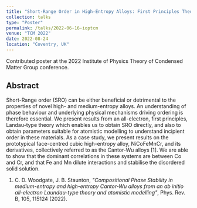 ```yaml
---
title: "Short-Range Order in High-Entropy Alloys: First Principles Theory and Atomistic Modelling"
collection: talks
type: "Poster"
permalink: /talks/2022-06-16-ioptcm
venue: "TCM 2022"
date: 2022-08-24
location: "Coventry, UK"
---
```


Contributed poster at the 2022 Institute of Physics Theory of Condensed Matter Group conference.

<h2>Abstract</h2>
Short-Range order (SRO) can be either beneficial or detrimental to the properties of novel high- and medium-entropy alloys. An understanding of phase behaviour and underlying physical mechanisms driving ordering is therefore essential. We present results from an all-electron, first principles, Landau-type theory which enables us to obtain SRO directly, and also to obtain parameters suitable for atomistic modelling to understand incipient order in these materials. As a case study, we present results on the prototypical face-centred cubic high-entropy alloy, NiCoFeMnCr, and its derivatives, collectively referred to as the Cantor-Wu alloys [1]. We are able to show that the dominant correlations in these systems are between Co and Cr, and that Fe and Mn dilute interactions and stabilise the disordered solid solution.

1. C. D. Woodgate, J. B. Staunton, <i>"Compositional Phase Stability in medium-entropy and high-entropy Cantor-Wu alloys from an ab initio all-electron Laundau-type theory and atomistic modelling"</i>, Phys. Rev. B, 105, 115124 (2022).
